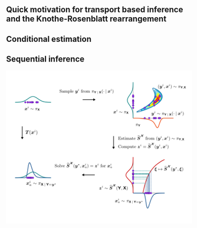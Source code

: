 

## Quick motivation for transport based inference and the Knothe-Rosenblatt rearrangement


## Conditional estimation


## Sequential inference


![Hello world](inference.png)
